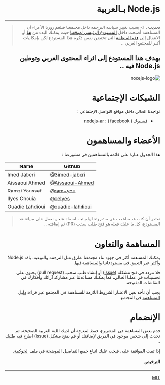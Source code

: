 
<div dir="rtl" lang="ar">

# Node.js بـالعربية
<!-- # nodejs-ar -->
---


>
> **تحديث :**
ا>
> بسبب تغيير سياسة الترجمة داخل مجتمعنا فنلعم زورنا الأعزاء أن المساهمة أصبحت داخل [المستودع الرئيسي لموقعنا](https://github.com/nodejs/nodejs.org) حيث يمكنك البدء من [هنا](https://github.com/nodejs/nodejs.org/tree/master/locale/ar) أو الانتقال إلى [هذه المنظمة](https://github.com/node-ar) التى تحتضن نفس فكرة هذا المستودع لكن بإمكانيات أكبر للمجتمع العربي ..  
>


## يهدف هذا المستودع إلى اثراء المحتوى العربي وتوطين Node.js فيه .. 



![nodejs-logo](https://nodejs.org/static/images/logo-light.svg)

# الشبكات الإجتماعية

تواجدنا الحالي داخل مواقع التواصل الإجتماعي :

- فيسبوك ( facebook ) : [nodejs-ar](https://www.facebook.com/groups/node.ar/)
  
# الأعضاء والمساهمون

هذا الجدول عبارة على قائمة بالمساهمين في مشورعنا :
</div>

Name | Github 
---- | ------ 
Imed Jaberi | [@3imed-jaberi](https://github.com/3imed-jaberi)
Aissaoui Ahmed | [@Aissaoui-Ahmed](https://github.com/Aissaoui-Ahmed)
Ramzi Youssef | [@ram-you](https://github.com/ram-you)
Ilyes Chouia | [@celyes](https://github.com/celyes)
Ouadie Lahdioui | [@ouadie-lahdioui](https://github.com/ouadie-lahdioui)

<div dir="rtl" lang="ar">

>
> نعتذر أن كنت قد ساهمت في مشروعنا ولم تجد اسمك فنحن نعمل على صيانة هذ المستودع، كل ما عليك فعله هو فتح طلب سحب (PR) ثم إضافته .. 
> 

# المساهمة والتعاون
 
يمكنك المساهمة أكثر في جهود بناء مجتمعنا بطرق مثل الترجمة والتوعية، باقة Node.js وأكثر عبر التعمق في مستودعاتنا والمساهمة فيها.

فلا تتردد في فتح مشكلة ([issue](https://github.com/nodejs/nodejs-es/issues/new?title=Colaborador)) أو إنشاء طلب سحب (pull request) يحتوي على تحسينات في عملنا الحالي، كما يمكنك مساعدتنا عبر مشاركة آرائك وأفكارك في النقاشات المفتوحة.

يجب أن تأخذ بعين الاعتبار الشروط اللازمة للمساهمة في المجتمع عبر قراءة [دليل المساهمة](./CONTRIBUTING.md) في المجتمع. 

# الإنضمام

قدم بعض المساهمة في المشروع، فقط لمعرفة أن لديك اللغة العربية الصحيحة. ثم تحدث إلى شخص موجود في الفريق لإضافتك أو قم بفتح مشكل (issue) اطرح فيه طلبك .. 

إذا تمت الموافقة عليه، فيجب عليك اتباع جميع التفاصيل الموضحة في ملف [الحوكمة](https://github.com/nodejs/nodejs.org/blob/master/locale/ar/about/governance.md).


<!-- # Workflow -->


#### الترخيص
---
[MIT](https://choosealicense.com/licenses/mit/) 




 </div>
